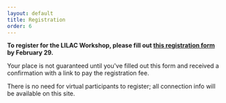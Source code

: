 ```yaml
---
layout: default
title: Registration
order: 6
---
```


**To register for the LILAC Workshop, please fill out [this registration form](https://docs.google.com/forms/d/e/1FAIpQLSdgZdo5XGxEM3eLtiTYsqz63FvRK2678SgC50ngcrzq3n4yqA/viewform?usp=sf_link) by February 29.**

Your place is not guaranteed until you've filled out this form and received a confirmation with a link to pay the registration fee.

There is no need for virtual participants to register; all connection info will be available on this site.

